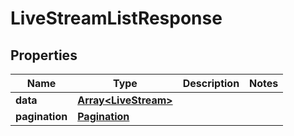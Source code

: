 
# LiveStreamListResponse

## Properties

Name | Type | Description | Notes
------------ | ------------- | ------------- | -------------
**data** | [**Array&lt;LiveStream&gt;**](LiveStream.md) |  | 
**pagination** | [**Pagination**](Pagination.md) |  | 



